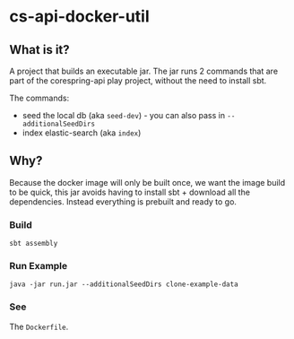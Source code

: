 # cs-api-docker-util

## What is it?

A project that builds an executable jar. The jar runs 2 commands that are part of the corespring-api play project, without the need to install sbt.

The commands: 

* seed the local db (aka `seed-dev`) - you can also pass in `--additionalSeedDirs`
* index elastic-search (aka `index`)

## Why?

Because the docker image will only be built once, we want the image build to be quick, this jar avoids having to install sbt + download all the dependencies. Instead everything is prebuilt and ready to go.

### Build

    sbt assembly

### Run Example

    java -jar run.jar --additionalSeedDirs clone-example-data

### See

The `Dockerfile`.

